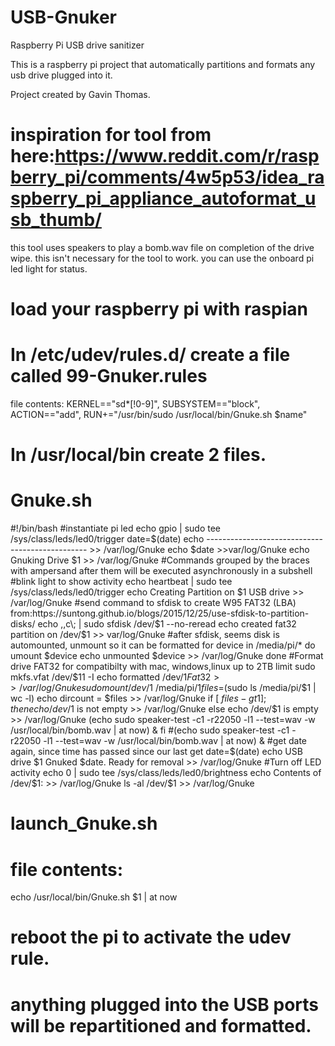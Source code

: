 # USB-Gnuker
Raspberry Pi USB drive sanitizer

This is a raspberry pi project that automatically partitions and formats any usb drive plugged into it.

Project created by Gavin Thomas.
# inspiration for tool from here:https://www.reddit.com/r/raspberry_pi/comments/4w5p53/idea_raspberry_pi_appliance_autoformat_usb_thumb/


this tool uses speakers to play a bomb.wav file on completion of the drive wipe. 
this isn't necessary for the tool to work. you can use the onboard pi led light for status.

# load your raspberry pi with raspian

# In /etc/udev/rules.d/ create a file called 99-Gnuker.rules
  file contents: 
  KERNEL=="sd*[!0-9]", SUBSYSTEM=="block", ACTION=="add", RUN+="/usr/bin/sudo /usr/local/bin/Gnuke.sh $name"

  
# In /usr/local/bin create 2 files.

# Gnuke.sh
#!/bin/bash
#instantiate pi led
echo gpio | sudo tee /sys/class/leds/led0/trigger 
date=$(date) 
echo ------------------------------------------------ >> /var/log/Gnuke 
echo $date >>var/log/Gnuke echo Gnuking Drive $1 >> /var/log/Gnuke
#Commands grouped by the braces with ampersand after them will be executed asynchronously in a subshell
#blink light to show activity
echo heartbeat | sudo tee /sys/class/leds/led0/trigger
echo Creating Partition on $1 USB drive >> /var/log/Gnuke
#send command to sfdisk  to create W95 FAT32 (LBA) from:https://suntong.github.io/blogs/2015/12/25/use-sfdisk-to-partition-disks/ 
echo ,,c\; | sudo  sfdisk /dev/$1 --no-reread
echo created fat32 partition on /dev/$1 >> var/log/Gnuke
#after sfdisk, seems disk is automounted, unmount so it can be formatted
for device in /media/pi/*
do
   umount $device
   echo unmounted $device >> /var/log/Gnuke
done
#Format drive FAT32 for compatibilty with mac, windows,linux up to 2TB limit
sudo mkfs.vfat /dev/$11 -I
echo formatted /dev/$1 Fat32 >> /var/log/Gnuke
sudo mount /dev/$1 /media/pi/$1
files=$(sudo ls /media/pi/$1 | wc -l)
echo dircount = $files >> /var/log/Gnuke
if [ $files -gt 1 ];
then
echo /dev/$1 is not empty >> /var/log/Gnuke
else
echo /dev/$1 is empty >> /var/log/Gnuke
(echo sudo speaker-test -c1 -r22050 -l1 --test=wav -w /usr/local/bin/bomb.wav | at now) &
fi
#(echo sudo speaker-test -c1 -r22050 -l1 --test=wav -w /usr/local/bin/bomb.wav | at now) &
#get date again, since time has passed since our last get
date=$(date)
echo USB drive $1 Gnuked $date. Ready for removal >> /var/log/Gnuke
#Turn off LED activity
echo 0 | sudo tee /sys/class/leds/led0/brightness 
echo Contents of /dev/$1: >> /var/log/Gnuke ls -al /dev/$1 >> /var/log/Gnuke

# launch_Gnuke.sh
# file contents:
echo /usr/local/bin/Gnuke.sh $1 | at now


# reboot the pi to activate the udev rule.
# anything plugged into the USB ports will be repartitioned and formatted.



